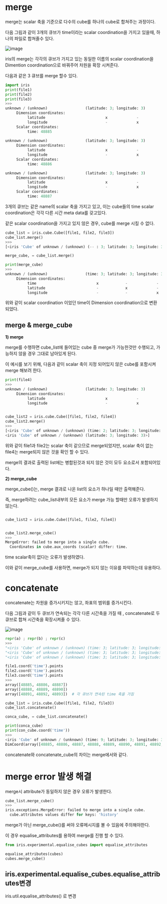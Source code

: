 # merge

merge는 scalar 축을 기준으로 다수의 cube를 하나의 cube로 합쳐주는 과정이다.


다음 그림과 같이 3개의 큐브가 time이라는 scalar coordination을 가지고 있을때, 하나의 파일로 합쳐줄수 있다. 

![image](https://user-images.githubusercontent.com/73323188/120179280-52a4dc00-c245-11eb-9b0e-0f0cb466b575.png)

iris의 merge는 각각의 큐브가 가지고 있는 동일한 이름의 scalar coordination을 Dimention coordination으로 바꿔주어 차원을 확장 시켜준다.

다음과 같은 3 큐브를 merge 할수 있다.

```python
import iris
print(file1)
print(file2)
print(file3)
>>>
unknown / (unknown)                 (latitude: 3; longitude: 3)
     Dimension coordinates:
          latitude                           x             -
          longitude                          -             x
     Scalar coordinates:
          time: 48885
          
unknown / (unknown)                 (latitude: 3; longitude: 3)
     Dimension coordinates:
          latitude                           x             -
          longitude                          -             x
     Scalar coordinates:
          time: 48886

unknown / (unknown)                 (latitude: 3; longitude: 3)
     Dimension coordinates:
          latitude                           x             -
          longitude                          -             x
     Scalar coordinates:
          time: 48887
```
3개의 큐브는 같은 name의 scalar 축을 가지고 있고, 이는 cube들의 time scalar coordination은 각각 다른 시간 meta data를 갖고있다.

같은 scalar coordination을 가지고 있지 않은 경우, cube를 merge 시킬 수 없다.

```python
cube_list = iris.cube.Cube([file1, file2, file3])
cube_list.merge()
>>>
[<iris 'Cube' of unknown / (unknown) (-- : 3; latitude: 3; longitude: 3)>]

merge_cube, = cube_list.merge()

print(merge_cube)
>>>
unknown / (unknown)                 (time: 3; latitude: 3; longitude: 3)
     Dimension coordinates:
          time                           x            -             -
          latitude                       -            x             -
          longitude                      -            -             x
```
위와 같이 scalar coordination 이었던 time이 Dimension coordination으로 변환 되었다.

## merge & merge_cube

__1) merge__ 

merge를 수행하면 cube_list에 들어있는 cube 중 merge가 가능한것만 수행되고, 가능하지 않을 경우 그대로 남아있게 된다.

이 예시를 보기 위해, 다음과 같이 scalar 축이 지정 되어있지 않은 cube를 포함시켜 merge 해보려 한다.
```python
print(file4)
>>> 
unknown / (unknown)                 (latitude: 3; longitude: 3)
     Dimension coordinates:
          latitude                           x             -
          longitude                          -             x
    

cube_list2 = iris.cube.Cube([file1, file2, file4])
cube_list2.merge()
>>>
[<iris 'Cube' of unknown / (unknown) (time: 2; latitude: 3; longitude: 3)>,
<iris 'Cube' of unknown / (unknown) (latitude: 3; longitude: 3)>]
```
위와 같이 file1과 file2는 scalar 축이 같으므로 merge되었지만, scalar 축이 없는 file4는 merge되지 않은 것을 확인 할 수 있다.

merge의 결과로 출력된 list에는 병합된것과 되지 않은 것이 모두 요소로서 포함되어있다. 


__2) merge_cube__

merge_cube()는, merge 결과로 나온 list의 요소가 하나일 때만 출력해준다.

즉, merge하려는 cube_list내부의 모든 요소가 merge 가능 할때만 오류가 발생하지 않는다.

```python

cube_list2 = iris.cube.Cube([file1, file2, file4])


cube_list2.merge_cube()
>>>
MergeError: failed to merge into a single cube.
  Coordinates in cube.aux_coords (scalar) differ: time.
```
time scalar축이 없다는 오류가 발생하였다.

이와 같이 merge_cube를 사용하면, merge가 되지 않는 이유를 파악하는데 유용하다.

# concatenate

concatenate는 차원을 증가시키지는 않고, 좌표의 범위를 증가시킨다.

다음 그림과 같이 두 큐브가 연속되는 각각 다른 시간축을 가질 때 , concatenate로 두 큐브로 합쳐 시간축을 확장시켜줄 수 있다.

![image](https://user-images.githubusercontent.com/73323188/120181824-90efca80-c248-11eb-9b0a-c485499f6cd8.png)


```python
repr(a) ; repr(b) ; repr(c)
>>>
"<iris 'Cube' of unknown / (unknown) (time: 3; latitude: 3; longitude: 3)>"
"<iris 'Cube' of unknown / (unknown) (time: 3; latitude: 3; longitude: 3)>"
"<iris 'Cube' of unknown / (unknown) (time: 3; latitude: 3; longitude: 3)>"

file1.coord('time').points
file2.coord('time').points
file3.coord('time').points
>>>
array([48885, 48886, 48887])
array([48888, 48889, 48890])
array([48891, 48892, 48893])  # 각 큐브가 연속된 time 축을 가짐

cube_list = iris.cube.Cube([file1, file2, file3])
cube_list.concatenate()

conca_cube, = cube_list.concatenate()

print(conca_cube)
print(con_cube.coord('time'))
>>>
<iris 'Cube' of unknown / (unknown) (time: 9; latitude: 3; longitude: 3)>
DimCoord(array([48885, 48886, 48887, 48888, 48889, 48890, 48891, 48892, 48893]), ...
```
concatenate와 concatenate_cube의 차이는 merge에서와 같다.

# merge error 발생 해결
merge시 attribute가 동일하지 않은 경우 오류가 발생한다.

```python
cube_list.merge_cube()
>>>
iris.exceptions.MergeError: failed to merge into a single cube.
  cube.attributes values differ for keys: 'history'
```
merge가 아닌 merge_cube()를 써야 오류메시지를 볼 수 있음에 주의해야한다.

이 경우 equalise_attributes를 용하여 merge를 진행 할 수 있다.
```python
from iris.experimental.equalise_cubes import equalise_attributes

equalise_attributes(cubes)
cubes.merge_cube()
```
## iris.experimental.equalise_cubes.equalise_attributes변경
iris.util.equalise_attributes(<cubes>) 로 변경


